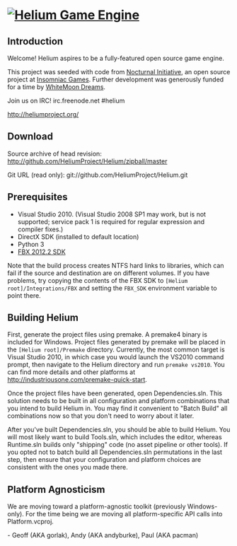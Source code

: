 <a href="http://heliumproject.org/">![Helium Game Engine](https://raw.github.com/HeliumProject/Helium/master/Data/Textures/Helium.png)</a>
============

Introduction
----------------------------------------

Welcome! Helium aspires to be a fully-featured open source game engine.

This project was seeded with code from [Nocturnal Initiative][], an open source
project at [Insomniac Games][]. Further development was generously funded for a
time by [WhiteMoon Dreams][]. 

Join us on IRC!
irc.freenode.net #helium

http://heliumproject.org/

[Nocturnal Initiative]: http://nocturnal.insomniacgames.com/
[Insomniac Games]: http://www.insomniacgames.com/
[WhiteMoon Dreams]: http://whitemoondreams.com/


Download
----------------------------------------

Source archive of head revision:
http://github.com/HeliumProject/Helium/zipball/master

Git URL (read only):
git://github.com/HeliumProject/Helium.git


Prerequisites
----------------------------------------

 - Visual Studio 2010. (Visual Studio 2008 SP1 may work, but is not supported;
   service pack 1 is required for regular expression and compiler fixes.)
 - DirectX SDK (installed to default location)
 - Python 3
 - [FBX 2012.2 SDK](http://usa.autodesk.com/adsk/servlet/pc/item?siteID=123112&id=20425230)

Note that the build process creates NTFS hard links to libraries, which can fail
if the source and destination are on different volumes. If you have problems,
try copying the contents of the FBX SDK to `[Helium root]/Integrations/FBX` and
setting the `FBX_SDK` environment variable to point there.


Building Helium
----------------------------------------

First, generate the project files using premake. A premake4 binary is included
for Windows. Project files generated by premake will be placed in the
`[Helium root]/Premake` directory. Currently, the most common target is Visual
Studio 2010, in which case you would launch the VS2010 command prompt, then
navigate to the Helium directory and run `premake vs2010`. You can find more
details and other platforms at http://industriousone.com/premake-quick-start.

Once the project files have been generated, open Dependencies.sln. This solution
needs to be built in all configuration and platform combinations that you intend
to build Helium in. You may find it convenient to "Batch Build" all combinations
now so that you don't need to worry about it later.

After you've built Dependencies.sln, you should be able to build Helium. You
will most likely want to build Tools.sln, which includes the editor, whereas
Runtime.sln builds only "shipping" code (no asset pipeline or other tools).
If you opted not to batch build all Dependencies.sln permutations in the last
step, then ensure that your configuration and platform choices are consistent
with the ones you made there.


Platform Agnosticism
----------------------------------------

We are moving toward a platform-agnostic toolkit (previously Windows-only).
For the time being we are moving all platform-specific API calls into
Platform.vcproj.

\- Geoff (AKA gorlak), Andy (AKA andyburke), Paul (AKA pacman)

